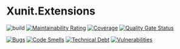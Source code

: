 # Xunit.Extensions

![build](https://github.com/ku3mich/Xunit.Extensions/workflows/build/badge.svg)
[![Maintainability Rating](https://sonarcloud.io/api/project_badges/measure?project=ku3mich_Xunit.Extensions&metric=sqale_rating)](https://sonarcloud.io/dashboard?id=ku3mich_Xunit.Extensions)
[![Coverage](https://sonarcloud.io/api/project_badges/measure?project=ku3mich_Xunit.Extensions&metric=coverage)](https://sonarcloud.io/dashboard?id=ku3mich_Xunit.Extensions)
[![Quality Gate Status](https://sonarcloud.io/api/project_badges/measure?project=ku3mich_Xunit.Extensions&metric=alert_status)](https://sonarcloud.io/dashboard?id=ku3mich_Xunit.Extensions)

[![Bugs](https://sonarcloud.io/api/project_badges/measure?project=ku3mich_Xunit.Extensions&metric=bugs)](https://sonarcloud.io/dashboard?id=ku3mich_Xunit.Extensions)
[![Code Smells](https://sonarcloud.io/api/project_badges/measure?project=ku3mich_Xunit.Extensions&metric=code_smells)](https://sonarcloud.io/dashboard?id=ku3mich_Xunit.Extensions)
[![Technical Debt](https://sonarcloud.io/api/project_badges/measure?project=ku3mich_Xunit.Extensions&metric=sqale_index)](https://sonarcloud.io/dashboard?id=ku3mich_Xunit.Extensions)
[![Vulnerabilities](https://sonarcloud.io/api/project_badges/measure?project=ku3mich_Xunit.Extensions&metric=vulnerabilities)](https://sonarcloud.io/dashboard?id=ku3mich_Xunit.Extensions)

